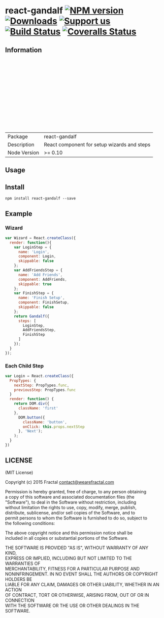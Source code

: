 # react-gandalf [![NPM version][npm-image]][npm-url] [![Downloads][downloads-image]][npm-url] [![Support us][gittip-image]][gittip-url] [![Build Status][travis-image]][travis-url] [![Coveralls Status][coveralls-image]][coveralls-url]
## Information
<table><br><tr><br><td>Package</td><br><td>react-gandalf</td><br></tr><br><tr><br><td>Description</td><br><td>React component for setup wizards and steps</td><br></tr><br><tr><br><td>Node Version</td><br><td>>= 0.10</td><br></tr><br></table>  

## Usage
## Install

```
npm install react-gandalf --save
```

## Example
### Wizard

```js
var Wizard = React.createClass({
  render: function(){
    var LoginStep = {
      name: 'Login',
      component: Login,
      skippable: false
    };
    var AddFriendsStep = {
      name: 'Add Friends',
      component: AddFriends,
      skippable: true
    };
    var FinishStep = {
      name: 'Finish Setup',
      component: FinishSetup,
      skippable: false
    };
    return Gandalf({
      steps: [
        LoginStep,
        AddFriendsStep,
        FinishStep
      ]
    });
  }
});
```

### Each Child Step

```js
var Login = React.createClass({
  PropTypes: {
    nextStep: PropTypes.func,
    previousStep: PropTypes.func
  }
  render: function() {
    return DOM.div({
      className: 'first'
    },
      DOM.button({
        className: 'button',
        onClick: this.props.nextStep
      }, 'Next');
    );
  }
})
```

## LICENSE
(MIT License)

Copyright (c) 2015 Fractal [contact@wearefractal.com](mailto:contact@wearefractal.com)

Permission is hereby granted, free of charge, to any person obtaining<br>a copy of this software and associated documentation files (the<br>"Software"), to deal in the Software without restriction, including<br>without limitation the rights to use, copy, modify, merge, publish,<br>distribute, sublicense, and/or sell copies of the Software, and to<br>permit persons to whom the Software is furnished to do so, subject to<br>the following conditions:

The above copyright notice and this permission notice shall be<br>included in all copies or substantial portions of the Software.

THE SOFTWARE IS PROVIDED "AS IS", WITHOUT WARRANTY OF ANY KIND,<br>EXPRESS OR IMPLIED, INCLUDING BUT NOT LIMITED TO THE WARRANTIES OF<br>MERCHANTABILITY, FITNESS FOR A PARTICULAR PURPOSE AND<br>NONINFRINGEMENT. IN NO EVENT SHALL THE AUTHORS OR COPYRIGHT HOLDERS BE<br>LIABLE FOR ANY CLAIM, DAMAGES OR OTHER LIABILITY, WHETHER IN AN ACTION<br>OF CONTRACT, TORT OR OTHERWISE, ARISING FROM, OUT OF OR IN CONNECTION<br>WITH THE SOFTWARE OR THE USE OR OTHER DEALINGS IN THE SOFTWARE.

[gittip-url]: https://www.gittip.com/wearefractal/
[gittip-image]: http://img.shields.io/gittip/wearefractal.svg
[downloads-image]: http://img.shields.io/npm/dm/react-gandalf.svg
[npm-url]: https://npmjs.org/package/react-gandalf
[npm-image]: http://img.shields.io/npm/v/react-gandalf.svg
[travis-url]: https://travis-ci.org/wearefractal/react-gandalf
[travis-image]: https://travis-ci.org/wearefractal/react-gandalf.png?branch=master
[coveralls-url]: https://coveralls.io/r/wearefractal/react-gandalf
[coveralls-image]: https://coveralls.io/repos/wearefractal/react-gandalf/badge.png
[depstat-url]: https://david-dm.org/wearefractal/react-gandalf
[depstat-image]: https://david-dm.org/wearefractal/react-gandalf.png
[david-url]: https://david-dm.org/wearefractal/react-gandalf
[david-image]: https://david-dm.org/wearefractal/react-gandalf.png?theme=shields.io
